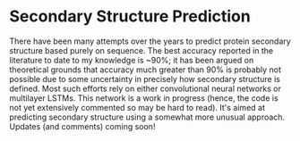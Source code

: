 # Secondary Structure Prediction

There have been many attempts over the years to predict protein secondary structure based purely on sequence. The best accuracy reported in the literature to date to my knowledge is ~90%; it has been argued on theoretical grounds that accuracy much greater than 90% is probably not possible due to some uncertainty in precisely how secondary structure is defined. Most such efforts rely on either convolutional neural networks or multilayer LSTMs. This network is a work in progress (hence, the code is not yet extensively commented so may be hard to read). It's aimed at predicting secondary structure using a somewhat more unusual approach. Updates (and comments) coming soon!
